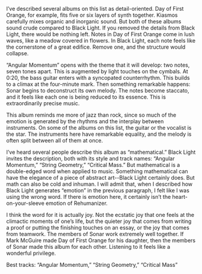I’ve described several albums on this list as detail-oriented. Day of First Orange, for example, fits five or six layers of synth together. Kiasmos carefully mixes organic and inorganic sound. But both of these albums sound crude compared to Black Light. If you removed the details from Black Light, there would be nothing left. Notes in Day of First Orange come in lush waves, like a meadow covered in flowers. In Black Light, each note feels like the cornerstone of a great edifice. Remove one, and the structure would collapse.

“Angular Momentum” opens with the theme that it will develop: two notes, seven tones apart. This is augmented by light touches on the cymbals. At 0:20, the bass guitar enters with a syncopated counterrhythm. This builds to a climax at the four-minute mark. Then something remarkable happens: Sonar begins to deconstruct its own melody. The notes become staccato, and it feels like each one is being reduced to its essence. This is extraordinarily precise music.

This album reminds me more of jazz than rock, since so much of the emotion is generated by the rhythms and the interplay between instruments. On some of the albums on this list, the guitar or the vocalist is the star. The instruments here have remarkable equality, and the melody is often split between all of them at once.

I’ve heard several people describe this album as “mathematical.” Black Light invites the description, both with its style and track names: “Angular Momentum,” “String Geometry,” “Critical Mass.” But mathematical is a double-edged word when applied to music. Something mathematical can have the elegance of a piece of abstract art--Black Light certainly does. But math can also be cold and inhuman. I will admit that, when I described how Black Light generates “emotion” in the previous paragraph, I felt like I was using the wrong word. If there is emotion here, it certainly isn’t the heart-on-your-sleeve emotion of Rehumanizer.

I think the word for it is actually joy. Not the ecstatic joy that one feels at the climactic moments of one’s life, but the quieter joy that comes from writing a proof or putting the finishing touches on an essay, or the joy that comes from teamwork. The members of Sonar work extremely well together. If Mark McGuire made Day of First Orange for his daughter, then the members of Sonar made this album for each other. Listening to it feels like a wonderful privilege.

Best tracks: “Angular Momentum,” “String Geometry,” “Critical Mass”
